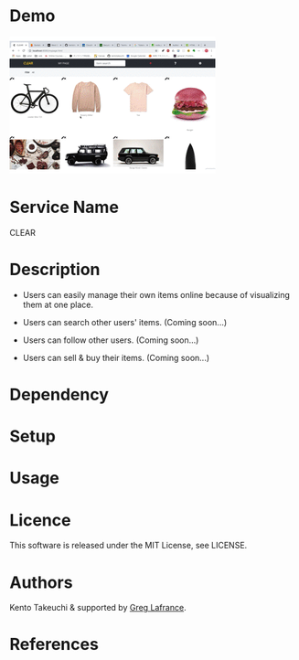 # Demo
![](demo2.gif)

# Service Name
CLEAR

# Description
- Users can easily manage their own items online because of visualizing them at one place.

- Users can search other users' items. (Coming soon...)
- Users can follow other users. (Coming soon...)
- Users can sell & buy their items. (Coming soon...)

# Dependency


# Setup

# Usage

# Licence
This software is released under the MIT License, see LICENSE.

# Authors
Kento Takeuchi & supported by [Greg Lafrance](https://github.com/glafrance).

# References
